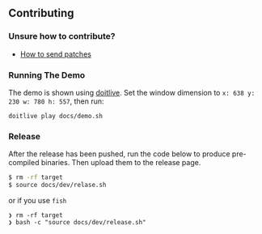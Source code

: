 ## Contributing

### Unsure how to contribute?

- [How to send patches](https://git-send-email.io/#step-3)

### Running The Demo

The demo is shown using [doitlive](https://github.com/sloria/doitlive).
Set the window dimension to `x: 638 y: 230 w: 780 h: 557`, then run:

``` shell
doitlive play docs/demo.sh
```


### Release

After the release has been pushed, run the code below to produce
pre-compiled binaries. Then upload them to the release page.

``` bash
$ rm -rf target
$ source docs/dev/relase.sh
```

or if you use `fish`

``` fish
❯ rm -rf target
❯ bash -c "source docs/dev/release.sh"
```
